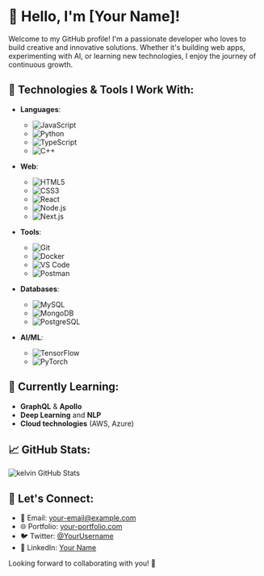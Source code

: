 # 👋 Hello, I'm [Your Name]!

Welcome to my GitHub profile! I'm a passionate developer who loves to build creative and innovative solutions. Whether it's building web apps, experimenting with AI, or learning new technologies, I enjoy the journey of continuous growth.

## 🚀 Technologies & Tools I Work With:
- **Languages**:
  - ![JavaScript](https://img.shields.io/badge/JavaScript-F7DF1E?logo=javascript&logoColor=black)
  - ![Python](https://img.shields.io/badge/Python-3776AB?logo=python&logoColor=white)
  - ![TypeScript](https://img.shields.io/badge/TypeScript-007ACC?logo=typescript&logoColor=white)
  - ![C++](https://img.shields.io/badge/C++-00599C?logo=c%2B%2B&logoColor=white)

- **Web**:
  - ![HTML5](https://img.shields.io/badge/HTML5-E34F26?logo=html5&logoColor=white)
  - ![CSS3](https://img.shields.io/badge/CSS3-1572B6?logo=css3&logoColor=white)
  - ![React](https://img.shields.io/badge/React-61DAFB?logo=react&logoColor=black)
  - ![Node.js](https://img.shields.io/badge/Node.js-339933?logo=node.js&logoColor=white)
  - ![Next.js](https://img.shields.io/badge/Next.js-000000?logo=next.js&logoColor=white)

- **Tools**:
  - ![Git](https://img.shields.io/badge/Git-F05032?logo=git&logoColor=white)
  - ![Docker](https://img.shields.io/badge/Docker-2496ED?logo=docker&logoColor=white)
  - ![VS Code](https://img.shields.io/badge/VS%20Code-007ACC?logo=visualstudiocode&logoColor=white)
  - ![Postman](https://img.shields.io/badge/Postman-FF6C37?logo=postman&logoColor=white)

- **Databases**:
  - ![MySQL](https://img.shields.io/badge/MySQL-4479A1?logo=mysql&logoColor=white)
  - ![MongoDB](https://img.shields.io/badge/MongoDB-47A248?logo=mongodb&logoColor=white)
  - ![PostgreSQL](https://img.shields.io/badge/PostgreSQL-336791?logo=postgresql&logoColor=white)

- **AI/ML**:
  - ![TensorFlow](https://img.shields.io/badge/TensorFlow-FF6F00?logo=tensorflow&logoColor=white)
  - ![PyTorch](https://img.shields.io/badge/PyTorch-EE4C2C?logo=pytorch&logoColor=white)

## 🌱 Currently Learning:
- **GraphQL** & **Apollo**
- **Deep Learning** and **NLP**
- **Cloud technologies** (AWS, Azure)

## 📈 GitHub Stats:
![kelvin GitHub Stats](https://github-readme-stats.vercel.app/api?username=KelvinAsante&show_icons=true&count_private=true&hide=prs&theme=radical)

## 🤝 Let's Connect:
- 📧 Email: [your-email@example.com](mailto:your-email@example.com)
- 🌐 Portfolio: [your-portfolio.com](https://your-portfolio.com)
- 🐦 Twitter: [@YourUsername](https://twitter.com/YourUsername)
- 💼 LinkedIn: [Your Name](https://www.linkedin.com/in/your-name/)

Looking forward to collaborating with you! 🚀
